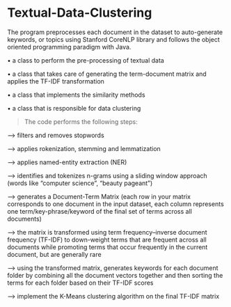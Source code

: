 # Textual-Data-Clustering


The program preprocesses each document in the dataset to auto-generate keywords, or topics using Stanford CoreNLP library and follows the  object oriented programming paradigm with Java. 


• a class to perform the pre-processing of textual data

• a class that takes care of generating the term-document matrix and applies the TF-IDF transformation

• a class that implements the similarity methods

• a class that is responsible for data clustering
 


> The code performs the following steps:


--> filters and removes stopwords

--> applies rokenization, stemming and lemmatization

--> applies named-entity extraction (NER)

--> identifies and tokenizes n-grams using a sliding window approach (words like “computer science”, “beauty pageant”) 

--> generates a Document-Term Matrix (each row in your matrix corresponds to one document in the input dataset, each column represents one term/key-phrase/keyword of the final set of terms across all documents)

--> the matrix is transformed using term frequency–inverse document frequency (TF-IDF) to down-weight terms that are frequent across all documents while promoting terms that occur frequently in the current document, but are generally rare

--> using the transformed matrix, generates keywords for each document folder by combining all the document vectors together and then sorting the terms for each folder based on their TF-IDF scores

--> implement the K-Means clustering algorithm on the final TF-IDF matrix








